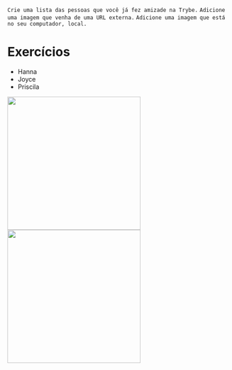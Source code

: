 `Crie uma lista das pessoas que você já fez amizade na Trybe.`
`Adicione uma imagem que venha de uma URL externa.`
`Adicione uma imagem que está no seu computador, local.`

<!DOCTYPE html>
<html lang="pt-br">
  <head>
    <meta charset="UTF-8">
    <title>HTML</title>
  </head>
  <body>
    <h1>Exercícios</h1>
    <ul>
        <li> Hanna </li>
        <li> Joyce </li>
        <li> Priscila </li>
    </ul>
    <img src="https://www.acate.com.br/wp-content/uploads/2020/01/trybe.png" width="300">
    <img src="cachorrinho.gif" width="300">
  </body>
</html>

